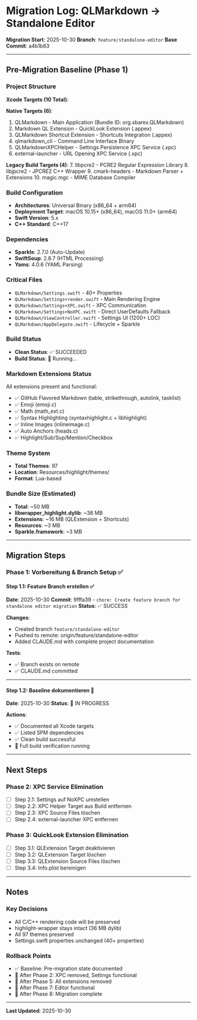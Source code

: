 # Migration Log: QLMarkdown → Standalone Editor

**Migration Start**: 2025-10-30
**Branch**: `feature/standalone-editor`
**Base Commit**: a4b1b63

---

## Pre-Migration Baseline (Phase 1)

### Project Structure

**Xcode Targets (10 Total)**:

**Native Targets (6)**:
1. QLMarkdown - Main Application (Bundle ID: org.sbarex.QLMarkdown)
2. Markdown QL Extension - QuickLook Extension (.appex)
3. QLMarkdown Shortcut Extension - Shortcuts Integration (.appex)
4. qlmarkdown_cli - Command Line Interface Binary
5. QLMarkdownXPCHelper - Settings Persistence XPC Service (.xpc)
6. external-launcher - URL Opening XPC Service (.xpc)

**Legacy Build Targets (4)**:
7. libpcre2 - PCRE2 Regular Expression Library
8. libjpcre2 - JPCRE2 C++ Wrapper
9. cmark-headers - Markdown Parser + Extensions
10. magic.mgc - MIME Database Compiler

### Build Configuration
- **Architectures**: Universal Binary (x86_64 + arm64)
- **Deployment Target**: macOS 10.15+ (x86_64), macOS 11.0+ (arm64)
- **Swift Version**: 5.x
- **C++ Standard**: C++17

### Dependencies
- **Sparkle**: 2.7.0 (Auto-Update)
- **SwiftSoup**: 2.8.7 (HTML Processing)
- **Yams**: 4.0.6 (YAML Parsing)

### Critical Files
- `QLMarkdown/Settings.swift` - 40+ Properties
- `QLMarkdown/Settings+render.swift` - Main Rendering Engine
- `QLMarkdown/Settings+XPC.swift` - XPC Communication
- `QLMarkdown/Settings+NoXPC.swift` - Direct UserDefaults Fallback
- `QLMarkdown/ViewController.swift` - Settings UI (1200+ LOC)
- `QLMarkdown/AppDelegate.swift` - Lifecycle + Sparkle

### Build Status
- **Clean Status**: ✅ SUCCEEDED
- **Build Status**: 🔄 Running...

### Markdown Extensions Status
All extensions present and functional:
- ✅ GitHub Flavored Markdown (table, strikethrough, autolink, tasklist)
- ✅ Emoji (emoji.c)
- ✅ Math (math_ext.c)
- ✅ Syntax Highlighting (syntaxhighlight.c + libhighlight)
- ✅ Inline Images (inlineimage.c)
- ✅ Auto Anchors (heads.c)
- ✅ Highlight/Sub/Sup/Mention/Checkbox

### Theme System
- **Total Themes**: 97
- **Location**: Resources/highlight/themes/
- **Format**: Lua-based

### Bundle Size (Estimated)
- **Total**: ~50 MB
- **libwrapper_highlight.dylib**: ~36 MB
- **Extensions**: ~16 MB (QLExtension + Shortcuts)
- **Resources**: ~3 MB
- **Sparkle.framework**: ~3 MB

---

## Migration Steps

### Phase 1: Vorbereitung & Branch Setup ✅

#### Step 1.1: Feature Branch erstellen ✅
**Date**: 2025-10-30
**Commit**: 9fffa39 - `chore: Create feature branch for standalone editor migration`
**Status**: ✅ SUCCESS

**Changes**:
- Created branch `feature/standalone-editor`
- Pushed to remote: origin/feature/standalone-editor
- Added CLAUDE.md with complete project documentation

**Tests**:
- ✅ Branch exists on remote
- ✅ CLAUDE.md committed

---

#### Step 1.2: Baseline dokumentieren 🔄
**Date**: 2025-10-30
**Status**: 🔄 IN PROGRESS

**Actions**:
- ✅ Documented all Xcode targets
- ✅ Listed SPM dependencies
- ✅ Clean build successful
- 🔄 Full build verification running

---

## Next Steps

### Phase 2: XPC Service Elimination
- [ ] Step 2.1: Settings auf NoXPC umstellen
- [ ] Step 2.2: XPC Helper Target aus Build entfernen
- [ ] Step 2.3: XPC Source Files löschen
- [ ] Step 2.4: external-launcher XPC entfernen

### Phase 3: QuickLook Extension Elimination
- [ ] Step 3.1: QLExtension Target deaktivieren
- [ ] Step 3.2: QLExtension Target löschen
- [ ] Step 3.3: QLExtension Source Files löschen
- [ ] Step 3.4: Info.plist bereinigen

---

## Notes

### Key Decisions
- All C/C++ rendering code will be preserved
- highlight-wrapper stays intact (36 MB dylib)
- All 97 themes preserved
- Settings.swift properties unchanged (40+ properties)

### Rollback Points
- ✅ Baseline: Pre-migration state documented
- 🔄 After Phase 2: XPC removed, Settings functional
- 🔄 After Phase 5: All extensions removed
- 🔄 After Phase 7: Editor functional
- 🔄 After Phase 8: Migration complete

---

**Last Updated**: 2025-10-30
